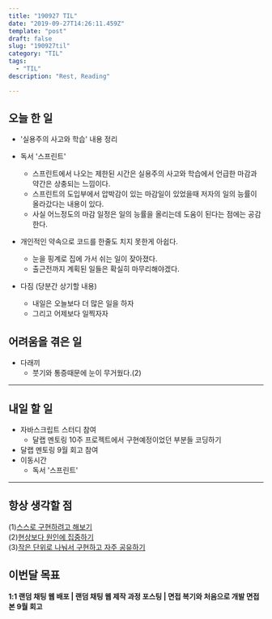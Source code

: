 ```yaml
---
title: "190927 TIL"
date: "2019-09-27T14:26:11.459Z"
template: "post"
draft: false
slug: "190927til"
category: "TIL"
tags:
  - "TIL"
description: "Rest, Reading"

---
```


## 오늘 한 일

- '실용주의 사고와 학습' 내용 정리
- 독서 '스프린트'
  - 스프린트에서 나오는 제한된 시간은 실용주의 사고와 학습에서 언급한 마감과 약간은 상충되는 느낌이다.
  - 스프린트의 도입부에서 압박감이 있는 마감일이 있었을때 저자의 일의 능률이 올라갔다는 내용이 있다.
  - 사실 어느정도의 마감 일정은 일의 능률을 올리는데 도움이 된다는 점에는 공감한다.
- 개인적인 약속으로 코드를 한줄도 치지 못한게 아쉽다.
  - 눈을 핑계로 집에 가서 쉬는 일이 잦아졌다.
  - 출근전까지 계획된 일들은 확실히 마무리해야겠다.



- 다짐 (당분간 상기할 내용)
  - 내일은 오늘보다 더 많은 일을 하자
  - 그리고 어제보다 일찍자자

## 어려움을 겪은 일

- 다래끼
  - 붓기와 통증때문에 눈이 무거웠다.(2)

---

## 내일 할 일

- 자바스크립트 스터디 참여
  - 달랩 멘토링 10주 프로젝트에서 구현예정이었던 부분들 코딩하기
- 달랩 멘토링 9월 회고 참여
- 이동시간
  - 독서 '스프린트'

------



## 항상 생각할 점

(1)<u>스스로 구현하려고 해보기</u> <br>(2)<u>현상보다 원인에 집중하기</u> <br>(3)<u>작은 단위로 나눠서 구현하고 자주 공유하기</u>



## 이번달 목표

**1:1 랜덤 채팅 웹 배포 | 랜덤 채팅 웹 제작 과정 포스팅 | 면접 복기와 처음으로 개발 면접 본 9월 회고**


